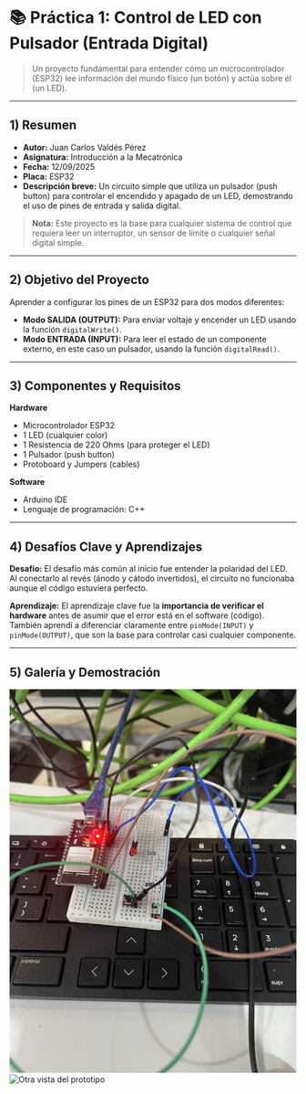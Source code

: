 # 📚 Práctica 1: Control de LED con Pulsador (Entrada Digital)

> Un proyecto fundamental para entender cómo un microcontrolador (ESP32) lee información del mundo físico (un botón) y actúa sobre él (un LED).

---

## 1) Resumen

- **Autor:** Juan Carlos Valdés Pérez
- **Asignatura:** Introducción a la Mecatrónica
- **Fecha:** 12/09/2025
- **Placa:** ESP32
- **Descripción breve:** Un circuito simple que utiliza un pulsador (push button) para controlar el encendido y apagado de un LED, demostrando el uso de pines de entrada y salida digital.

> **Nota:** Este proyecto es la base para cualquier sistema de control que requiera leer un interruptor, un sensor de límite o cualquier señal digital simple.

---

## 2) Objetivo del Proyecto

Aprender a configurar los pines de un ESP32 para dos modos diferentes:

- **Modo SALIDA (OUTPUT):** Para enviar voltaje y encender un LED usando la función `digitalWrite()`.
- **Modo ENTRADA (INPUT):** Para leer el estado de un componente externo, en este caso un pulsador, usando la función `digitalRead()`.

---

## 3) Componentes y Requisitos

**Hardware**
- Microcontrolador ESP32
- 1 LED (cualquier color)
- 1 Resistencia de 220 Ohms (para proteger el LED)
- 1 Pulsador (push button)
- Protoboard y Jumpers (cables)

**Software**
- Arduino IDE
- Lenguaje de programación: C++

---

## 4) Desafíos Clave y Aprendizajes

**Desafío:**
El desafío más común al inicio fue entender la polaridad del LED. Al conectarlo al revés (ánodo y cátodo invertidos), el circuito no funcionaba aunque el código estuviera perfecto.

**Aprendizaje:**
El aprendizaje clave fue la **importancia de verificar el hardware** antes de asumir que el error está en el software (código). También aprendí a diferenciar claramente entre `pinMode(INPUT)` y `pinMode(OUTPUT)`, que son la base para controlar casi cualquier componente.

---

## 5) Galería y Demostración

![Foto del circuito en protoboard con el pulsador](docs/recursos/imgs/Pushbutton-led.jpeg)
![Otra vista del prototipo](IMG_4840.jpg)

